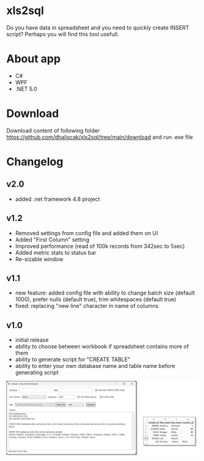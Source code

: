 # xls2sql
Do you have data in spreadsheet and you need to quickly create INSERT script? Perhaps you will find this tool usefull.

# About app
- C#
- WPF
- .NET 5.0

# Download
Download content of following folder https://github.com/dhaliscak/xls2sql/tree/main/download and run .exe file

# Changelog
## v2.0
- added .net framework 4.8 project

## v1.2
- Removed settings from config file and added them on UI
- Added "First Column" setting
- Improved performance (read of 100k records from 342sec to 5sec)
- Added metric stats to status bar
- Re-sizable window

## v1.1
- new feature: added config file with ability to change batch size (default 1000), prefer nulls (default true), trim whitespaces (default true)
- fixed: replacing "new line" character in name of columns

## v1.0
- initial release
- ability to choose between workbook if spreadsheet contains more of them
- ability to generate script for "CREATE TABLE"
- ability to enter your own database name and table name before generating script

![Thumbnail](https://github.com/dhaliscak/xls2sql/blob/main/download/xls2sql.png)
